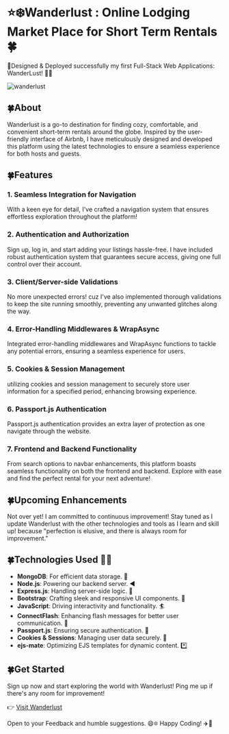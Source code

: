 # ⭐❄️Wanderlust : Online Lodging Market Place for Short Term Rentals 🍀

🚀Designed & Deployed successfully my first Full-Stack Web Applications: WanderLust! 🚀✨

![wanderlust](https://github.com/Nkovaturient/WanderLust-App/assets/127786136/43e26ee8-036f-406e-b572-d3da73a76a7a)

## 🍀About

Wanderlust is a go-to destination for finding cozy, comfortable, and convenient short-term rentals around the globe. Inspired by the user-friendly interface of Airbnb, I have meticulously designed and developed this platform using the latest technologies to ensure a seamless experience for both hosts and guests.

## 🍀Features

### 1. Seamless Integration for Navigation
With a keen eye for detail, I've crafted a navigation system that ensures effortless exploration throughout the platform!

### 2. Authentication and Authorization
Sign up, log in, and start adding your listings hassle-free. I have included robust authentication system that guarantees secure access, giving one full control over their account.

### 3. Client/Server-side Validations
No more unexpected errors! cuz I've also implemented thorough validations to keep the site running smoothly, preventing any unwanted glitches along the way.

### 4. Error-Handling Middlewares & WrapAsync
Integrated error-handling middlewares and WrapAsync functions to tackle any potential errors, ensuring a seamless experience for users.

### 5. Cookies & Session Management
 utilizing cookies and session management to securely store user information for a specified period, enhancing browsing experience.

### 6. Passport.js Authentication
 Passport.js authentication provides an extra layer of protection as one navigate through the website.

### 7. Frontend and Backend Functionality
From search options to navbar enhancements, this platform boasts seamless functionality on both the frontend and backend. Explore with ease and find the perfect rental for your next adventure!

## 🍀Upcoming Enhancements

Not over yet! I am committed to continuous improvement! Stay tuned as I update Wanderlust with the other technologies and tools as I learn and skill up! because "perfection is elusive, and there is always room for improvement."

## 🍀Technologies Used 🧑‍💻

- **MongoDB**: For efficient data storage. 🏪
- **Node.js**: Powering our backend server. ◀️
- **Express.js**: Handling server-side logic. 🧮
- **Bootstrap**: Crafting sleek and responsive UI components. 🌙
- **JavaScript**: Driving interactivity and functionality. 🏄
- **ConnectFlash**: Enhancing flash messages for better user communication. 🔦
- **Passport.js**: Ensuring secure authentication. 🛂
- **Cookies & Sessions**: Managing user data securely. 🍪
- **ejs-mate**: Optimizing EJS templates for dynamic content. *️⃣

## 🍀Get Started

Sign up now and start exploring the world with Wanderlust! Ping me up if there's any room for improvement!

👉 [Visit Wanderlust](https://wanderlust-online-lodging-marketplace.onrender.com/listings)

Open to your Feedback and humble suggestions. 😄🔯 
Happy Coding! ✈️🌟
